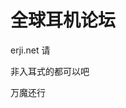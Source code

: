 # 全球耳机论坛


erji.net 请

<img src="static/image/smiley/yct/022.gif" smilieid="42" border="0" alt="" />非入耳式的都可以吧

万魔还行
